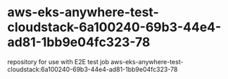 # aws-eks-anywhere-test-cloudstack-6a100240-69b3-44e4-ad81-1bb9e04fc323-78
repository for use with E2E test job aws-eks-anywhere-test-cloudstack:6a100240-69b3-44e4-ad81-1bb9e04fc323-78
